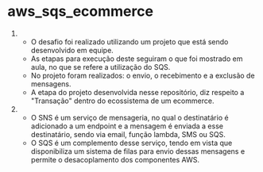 # aws_sqs_ecommerce
1. <br> 
    <ul>
        <li>O desafio foi realizado utilizando um projeto que está sendo desenvolvido em equipe. </li>
        <li>As etapas para execução deste seguiram o que foi mostrado em aula, no que se refere a utilização do SQS.</li>
        <li>No projeto foram realizados: o envio, o recebimento e a exclusão de mensagens.</li>
        <li>A etapa do projeto desenvolvida nesse repositório, diz respeito a "Transação" dentro do ecossistema de um ecommerce.</li>
    </ul>

2. <br>
    <ul>
        <li>O SNS é um serviço de mensageria, no qual o destinatário é adicionado a um endpoint e a mensagem é enviada a esse destinatário, sendo via email, função lambda, SMS ou SQS.</li>
        <li>O SQS é um complemento desse serviço, tendo em vista que disponibiliza um sistema de filas para envio dessas mensagens e permite o desacoplamento dos componentes AWS.</li>
    </ul>
    
